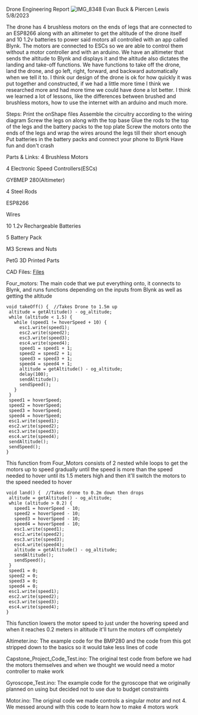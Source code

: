 Drone Engineering Report
![IMG_8348](https://github.com/Leg0evan/Capstone-Project/assets/99287638/2b036e9b-b298-4ed7-b70d-894ffb8c203f)
Evan Buck & Piercen Lewis
5/8/2023

The drone has 4 brushless motors on the ends of legs that are connected to an ESP8266 along with an altimeter to get the altitude of the drone itself and 10 1.2v batteries to power said motors all controlled with an app called Blynk. The motors are connected to ESCs so we are able to control them without a motor controller and with an arduino. We have an altimeter that sends the altitude to Blynk and displays it and the altitude also dictates the landing and take-off functions. We have functions to take off the drone, land the drone, and go left, right, forward, and backward automatically when we tell it to. I think our design of the drone is ok for how quickly it was put together and constructed, if we had a little more time I think we researched more and had more time we could have done a lot better. I think we learned a lot of lessons, like the differences between brushed and brushless motors, how to use the internet with an arduino and much more. 

Steps:
Print the onShape files
Assemble the circuitry according to the wiring diagram
Screw the legs on along with the top base
Glue the rods to the top of the legs and the battery packs to the top plate
Screw the motors onto the ends of the legs and wrap the wires around the legs till their short enough
Put batteries in the battery packs and connect your phone to Blynk
Have fun and don't crash 


Parts & Links:
4 Brushless Motors

4 Electronic Speed Controllers(ESCs)

GYBMEP 280(Altimeter)

4 Steel Rods

ESP8266


Wires

10 1.2v Rechargeable Batteries

5 Battery Pack

M3 Screws and Nuts

PetG 3D Printed Parts

CAD Files:
[Files](https://cad.onshape.com/documents/65fef8c32d5ee98ec42242e7/w/a6ffd23002c7c7c04be48fc9/e/db9459acc91e294560bce7f8?renderMode=0&uiState=645912929d99114163089fca)

Four_motors:
 The main code that we put everything onto, it connects to Blynk, and runs functions depending on the inputs from Blynk as well as getting the altitude
 ```
 void takeOff() {  //Takes Drone to 1.5m up
  altitude = getAltitude() - og_altitude;
  while (altitude < 1.5) {
    while (speed1 != hoverSpeed + 10) {
      esc1.write(speed1);
      esc2.write(speed2);
      esc3.write(speed3);
      esc4.write(speed4);
      speed1 = speed1 + 1;
      speed2 = speed2 + 1;
      speed3 = speed3 + 1;
      speed4 = speed4 + 1;
      altitude = getAltitude() - og_altitude;
      delay(100);
      sendAltitude();
      sendSpeed();
    }
  }
  speed1 = hoverSpeed;
  speed2 = hoverSpeed;
  speed3 = hoverSpeed;
  speed4 = hoverSpeed;
  esc1.write(speed1);
  esc2.write(speed2);
  esc3.write(speed3);
  esc4.write(speed4);
  sendAltitude();
  sendSpeed();
}
 ```
This function from Four_Motors consists of 2 nested while loops to get the motors up to speed gradually until the speed is more than the speed needed to hover until its 1.5 meters high and then it'll switch the motors to the speed needed to hover
 
 ```
 void land() {  //Takes drone to 0.2m down then drops
  altitude = getAltitude() - og_altitude;
  while (altitude > 0.2) {
    speed1 = hoverSpeed - 10;
    speed2 = hoverSpeed - 10;
    speed3 = hoverSpeed - 10;
    speed4 = hoverSpeed - 10;
    esc1.write(speed1);
    esc2.write(speed2);
    esc3.write(speed3);
    esc4.write(speed4);
    altitude = getAltitude() - og_altitude;
    sendAltitude();
    sendSpeed();
  }
  speed1 = 0;
  speed2 = 0;
  speed3 = 0;
  speed4 = 0;
  esc1.write(speed1);
  esc2.write(speed2);
  esc3.write(speed3);
  esc4.write(speed4);
}
 ```
This function lowers the motor speed to just under the hovering speed and when it reaches 0.2 meters in altitude it'll turn the motors off completely

Altimeter.ino:
The example code for the BMP280 and the code from this got stripped down to the basics so it would take less lines of code

Capstone_Project_Code_Test.ino:
The original test code from before we had the motors themselves and when we thought we would need a motor controller to make work

Gyroscope_Test.ino:
The example code for the gyroscope that we originally planned on using but decided not to use due to budget constraints

Motor.ino:
The original code we made controls a singular motor and not 4. We messed around with this code to learn how to make 4 motors work

